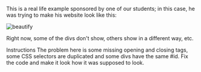 This is a real life example sponsored by one of our students; in this case, he was trying to make his website look like this:

![beautify](https://github.com/4GeeksAcademy/layouts-exercises/blob/master/.learn/assets/GxuRWC7.png?raw=true)

Right now, some of the divs don't show, others show in a different way, etc.

Instructions
The problem here is some missing opening and closing tags, some CSS selectors are duplicated and some divs have the same #id. Fix the code and make it look how it was supposed to look.